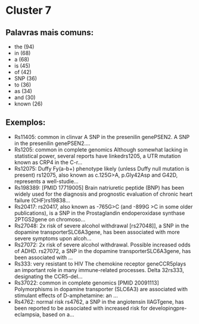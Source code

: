 # Cluster 7

## Palavras mais comuns:

- the (94)
- in (68)
- a (68)
- is (45)
- of (42)
- SNP (36)
- to (36)
- as (34)
- and (30)
- known (26)

## Exemplos:
- Rs11405: common in clinvar A SNP in the presenilin genePSEN2. A SNP in the presenilin genePSEN2....
- Rs1205: common in complete genomics Although somewhat lacking in statistical power, several reports have linkedrs1205, a UTR mutation known as CRP4 in the C-r...
- Rs12075: Duffy Fy(a-b+) phenotype likely (unless Duffy null mutation is present) rs12075, also known as c.125G>A, p.Gly42Asp and G42D, represents a well-studie...
- Rs198389: [PMID 17719005] Brain natriuretic peptide (BNP) has been widely used for the diagnosis and prognostic evaluation of chronic heart failure (CHF)rs19838...
- Rs20417: rs20417, also known as -765G>C (and -899G >C in some older publications), is a SNP in the Prostaglandin endoperoxidase synthase 2PTGS2gene on chromoso...
- Rs27048: 2x risk of severe alcohol withdrawal [rs27048]], a SNP in the dopamine transporterSLC6A3gene, has been associated with more severe symptoms upon alcoh...
- Rs27072: 2x risk of severe alcohol withdrawal. Possible increased odds of ADHD. rs27072, a SNP in the dopamine transporterSLC6A3gene, has been associated with ...
- Rs333: very resistant to HIV The chemokine receptor geneCCR5plays an important role in many immune-related processes. Delta 32rs333, designating the CCR5-del...
- Rs37022: common in complete genomics [PMID 20091113] Polymorphisms in dopamine transporter (SLC6A3) are associated with stimulant effects of D-amphetamine: an ...
- Rs4762: normal risk rs4762, a SNP in the angiotensin IIAGTgene, has been reported to be associated with increased risk for developingpre-eclampsia, based on a...